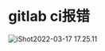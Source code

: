 # gitlab ci报错



![iShot2022-03-17 17.25.11](https://gitea.pptfz.cn/pptfz/picgo-images/raw/branch/master/img/iShot2022-03-17%2017.25.11.png)

